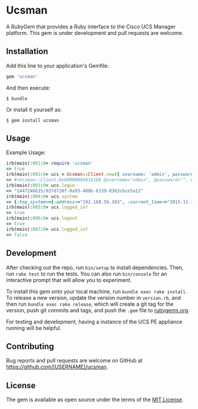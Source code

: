 # Ucsman

A RubyGem that provides a Ruby interface to the Cisco UCS Manager platform. This gem is under development and pull requests are welcome.

## Installation

Add this line to your application's Gemfile:

```ruby
gem 'ucsman'
```

And then execute:

    $ bundle

Or install it yourself as:

    $ gem install ucsman

## Usage

Example Usage:

```ruby
irb(main):001:0> require 'ucsman'
=> true
irb(main):002:0> ucs = Ucsman::Client.new({ username: 'admin', password: '', hostname: '192.168.56.103', verify_ssl: false })
=> #<Ucsman::Client:0x000000044161b8 @username="admin", @password="", @hostname="192.168.56.103", @verify_ssl=true, @url="https://192.168.56.103/nuova">
irb(main):003:0> ucs.login
=> "1447246615/937d720f-0a93-400b-b339-8362cbce5a12"
irb(main):004:0> ucs.system
=> {:top_system=>{:address=>"192.168.56.103", :current_time=>"2015-11-11T12:56:58.886", :descr=>"", :dn=>"sys", :ipv6_addr=>"::", :mode=>"cluster", :name=>"UCSPE-192-168-56-103", :owner=>"", :site=>"", :system_up_time=>"01:23:54:46"}}
irb(main):005:0> ucs.logged_in?
=> true
irb(main):006:0> ucs.logout
=> true
irb(main):007:0> ucs.logged_in?
=> false
```

## Development

After checking out the repo, run `bin/setup` to install dependencies. Then, run `rake test` to run the tests. You can also run `bin/console` for an interactive prompt that will allow you to experiment.

To install this gem onto your local machine, run `bundle exec rake install`. To release a new version, update the version number in `version.rb`, and then run `bundle exec rake release`, which will create a git tag for the version, push git commits and tags, and push the `.gem` file to [rubygems.org](https://rubygems.org).

For testing and development, having a instance of the UCS PE appliance running will be helpful.

## Contributing

Bug reports and pull requests are welcome on GitHub at https://github.com/[USERNAME]/ucsman.


## License

The gem is available as open source under the terms of the [MIT License](http://opensource.org/licenses/MIT).

